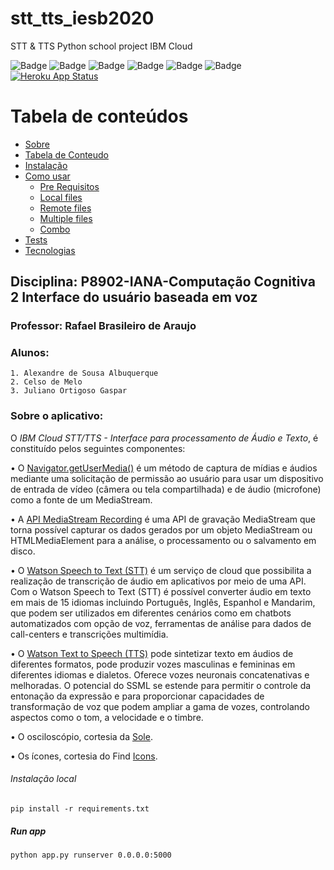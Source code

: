 # stt_tts_iesb2020
STT &amp; TTS Python school project IBM Cloud

![Badge](https://img.shields.io/badge/license-MIT-green) 
![Badge](https://img.shields.io/badge/python-v3.8-blue)
![Badge](https://img.shields.io/badge/flask-v1.1.2-blue)
![Badge](https://img.shields.io/badge/ibm_watson-v5.2.2-blue)
![Badge](https://img.shields.io/badge/ibm_cloud_sdk_core-v3.10.1-blue)
![Badge](https://img.shields.io/badge/browser-Chrome-red)
[![Heroku App Status](http://heroku-shields.herokuapp.com/stt-tts-iesb2020-acl)](https://stt-tts-iesb2020-acl.herokuapp.com)


Tabela de conteúdos
=================
<!--ts-->
   * [Sobre](#Sobre)
   * [Tabela de Conteudo](#tabela-de-conteudo)
   * [Instalação](#instalacao)
   * [Como usar](#como-usar)
      * [Pre Requisitos](#pre-requisitos)
      * [Local files](#local-files)
      * [Remote files](#remote-files)
      * [Multiple files](#multiple-files)
      * [Combo](#combo)
   * [Tests](#testes)
   * [Tecnologias](#tecnologias)
<!--te-->


## Disciplina: P8902-IANA-Computação Cognitiva 2 Interface do usuário baseada em voz
### Professor: Rafael Brasileiro de Araujo
### Alunos:
    1. Alexandre de Sousa Albuquerque
    2. Celso de Melo
    3. Juliano Ortigoso Gaspar
    
### Sobre o aplicativo:

   O *IBM Cloud STT/TTS - Interface para processamento de Áudio e Texto*, é constituído pelos seguintes componentes:

• O [Navigator.getUserMedia()](https://developer.mozilla.org/en-US/docs/Web/API/Navigator.getUserMedia) é um método de captura de mídias e áudios mediante uma solicitação de permissão ao usuário para usar um dispositivo de entrada de vídeo (câmera ou tela compartilhada) e de áudio (microfone) como a fonte de um MediaStream.

•	A [API MediaStream Recording](https://developer.mozilla.org/en-US/docs/Web/API/MediaRecorder_API) é uma API de gravação MediaStream que torna possível capturar os dados gerados por um objeto MediaStream ou HTMLMediaElement para a análise, o processamento ou o salvamento em disco.

•	O [Watson Speech to Text (STT)](https://www.ibm.com/br-pt/cloud/watson-speech-to-text) é um serviço de cloud que possibilita a realização de transcrição de áudio em aplicativos por meio de uma API. Com o Watson Speech to Text (STT) é possível converter áudio em texto em mais de 15 idiomas incluindo Português, Inglês, Espanhol e Mandarim, que podem ser utilizados em diferentes cenários como em chatbots automatizados com opção de voz, ferramentas de análise para dados de call-centers e transcrições multimídia.

•	O [Watson Text to Speech (TTS)](https://www.ibm.com/br-pt/cloud/watson-text-to-speech) pode sintetizar texto em áudios de diferentes formatos, pode produzir vozes masculinas e femininas em diferentes idiomas e dialetos. Oferece vozes neuronais concatenativas e melhoradas. O potencial do SSML se estende para permitir o controle da entonação da expressão e para proporcionar capacidades de transformação de voz que podem ampliar a gama de vozes, controlando aspectos como o tom, a velocidade e o timbre.

•	O osciloscópio, cortesia da [Sole](http://soledadpenades.com/).

•	Os ícones, cortesia do Find [Icons](http://findicons.com/search/microphone).

###### Instalação local

    pip install -r requirements.txt

##### Run app

    python app.py runserver 0.0.0.0:5000
